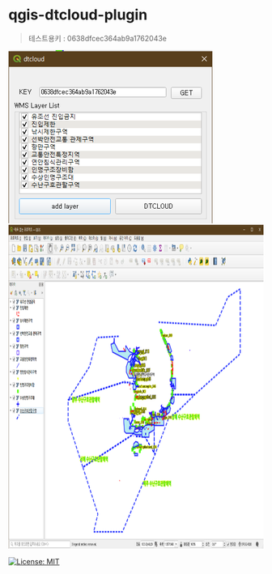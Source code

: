 # qgis-dtcloud-plugin
> 테스트용키 : 0638dfcec364ab9a1762043e

<img src="./sc001.png" width="403px" height="342px" />
<img src="./sc002.png" width="1280px" height="640px" />

[![License: MIT](https://img.shields.io/badge/License-MIT-yellow.svg)](https://opensource.org/licenses/MIT)
